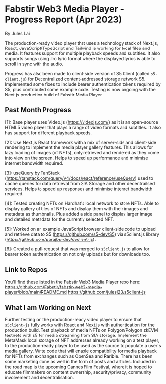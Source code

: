 # Fabstir Web3 Media Player - Progress Report (Apr 2023)
By Jules Lai

The production-ready video player that uses a technology stack of Next.js, React, JavaScript/TypeScript and Tailwind is working for local files and media. It features support for multiple playback speeds and subtitles. It also supports songs using .lrc lyric format where the displayed lyrics is able to scroll in sync with the audio.

Progress has also been made to client-side version of S5 Client (called `s5-client.js`) for Decentralized content-addressed storage network S5. Implemented some fixes to include bearer authentication tokens required by S5, plus contributed some example code. Testing is now ongoing with the Next.js production build of Fabstir Media Player. 


## Past Month Progress

[1]: Base player uses Video.js (https://videojs.com/) as it is an open-source HTML5 video player that plays a range of video formats and subtitles. It also has support for different playback speeds.

[2]: Use Next.js React framework with a mix of server-side and client-side rendering to implement the media player gallery features. This allows for lazy loading of images (of NFTs), only retrieved and rendered as they come into view on the screen. Helps to speed up performance and minimise internet bandwidth required.

[3]: useQuery by TanStack (https://tanstack.com/query/v4/docs/react/reference/useQuery) used to cache queries for data retrieval from SIA Storage and other decentrailsed services. Helps to speed up responses and minimise internet bandwidth required.

[4]: Tested creating NFTs on Hardhat's local network to store NFTs. Able to display gallery of tiles of NFTs and display them with their images and metadata as thumbnails. Plus added a side panel to display larger image and detailed metadata for the currently selected NFT.

[5]: Worked on an example JavaScript browser client-side code to upload and retrieve data to S5 (https://github.com/s5-dev/S5) via s5client.js library (https://github.com/parajbs-dev/s5client-js).

[6]: Created a pull-request that was merged to `s5client.js` to allow for bearer token authentication on not only uploads but for downloads too.

## Link to Repos

You'll find these listed in the Fabstir Web3 Media Player repo here: https://github.com/Fabstir/fabstir-web3-media-player/blob/main/README.md
https://github.com/julesl23/s5client-js

## What I am Working on Next

Further testing on the production-ready video player to ensure that `s5client-js` fully works with React and Next.js with authentication for the production build.
Test playback of media NFTs on Polygon/Polygon zkEVM testnets with s5 for media streaming from SIA storage.
Implement the MetaMask local storage of NFT addresses already working on a test player, to the production-ready player to be used as the source to populate a user's media gallery.
Write code that will enable compatibility for media playback for NFTs from exchanges such as OpenSea and Rarible.
There has been some marketing done as well in the form of posts and articles. Included in the road map is the upcoming Cannes Film Festival, where it is hoped to educate filmmakers on content ownership, security/privacy, community involvement and decentralisation.